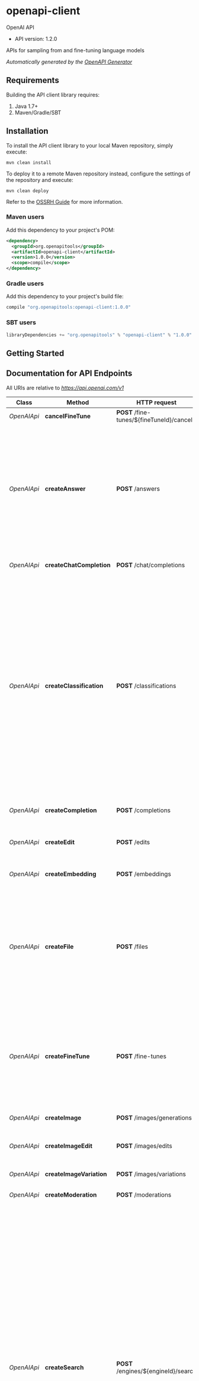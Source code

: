 # openapi-client

OpenAI API
- API version: 1.2.0

APIs for sampling from and fine-tuning language models


*Automatically generated by the [OpenAPI Generator](https://openapi-generator.tech)*

## Requirements

Building the API client library requires:
1. Java 1.7+
2. Maven/Gradle/SBT

## Installation

To install the API client library to your local Maven repository, simply execute:

```shell
mvn clean install
```

To deploy it to a remote Maven repository instead, configure the settings of the repository and execute:

```shell
mvn clean deploy
```

Refer to the [OSSRH Guide](http://central.sonatype.org/pages/ossrh-guide.html) for more information.

### Maven users

Add this dependency to your project's POM:

```xml
<dependency>
  <groupId>org.openapitools</groupId>
  <artifactId>openapi-client</artifactId>
  <version>1.0.0</version>
  <scope>compile</scope>
</dependency>
```

### Gradle users

Add this dependency to your project's build file:

```groovy
compile "org.openapitools:openapi-client:1.0.0"
```

### SBT users

```scala
libraryDependencies += "org.openapitools" % "openapi-client" % "1.0.0"
```

## Getting Started

## Documentation for API Endpoints

All URIs are relative to *https://api.openai.com/v1*

Class | Method | HTTP request | Description
------------ | ------------- | ------------- | -------------
*OpenAIApi* | **cancelFineTune** | **POST** /fine-tunes/${fineTuneId}/cancel | Immediately cancel a fine-tune job. 
*OpenAIApi* | **createAnswer** | **POST** /answers | Answers the specified question using the provided documents and examples.  The endpoint first [searches](/docs/api-reference/searches) over provided documents or files to find relevant context. The relevant context is combined with the provided examples and question to create the prompt for [completion](/docs/api-reference/completions). 
*OpenAIApi* | **createChatCompletion** | **POST** /chat/completions | Creates a completion for the chat message
*OpenAIApi* | **createClassification** | **POST** /classifications | Classifies the specified &#x60;query&#x60; using provided examples.  The endpoint first [searches](/docs/api-reference/searches) over the labeled examples to select the ones most relevant for the particular query. Then, the relevant examples are combined with the query to construct a prompt to produce the final label via the [completions](/docs/api-reference/completions) endpoint.  Labeled examples can be provided via an uploaded &#x60;file&#x60;, or explicitly listed in the request using the &#x60;examples&#x60; parameter for quick tests and small scale use cases. 
*OpenAIApi* | **createCompletion** | **POST** /completions | Creates a completion for the provided prompt and parameters
*OpenAIApi* | **createEdit** | **POST** /edits | Creates a new edit for the provided input, instruction, and parameters.
*OpenAIApi* | **createEmbedding** | **POST** /embeddings | Creates an embedding vector representing the input text.
*OpenAIApi* | **createFile** | **POST** /files | Upload a file that contains document(s) to be used across various endpoints/features. Currently, the size of all the files uploaded by one organization can be up to 1 GB. Please contact us if you need to increase the storage limit. 
*OpenAIApi* | **createFineTune** | **POST** /fine-tunes | Creates a job that fine-tunes a specified model from a given dataset.  Response includes details of the enqueued job including job status and the name of the fine-tuned models once complete.  [Learn more about Fine-tuning](/docs/guides/fine-tuning) 
*OpenAIApi* | **createImage** | **POST** /images/generations | Creates an image given a prompt.
*OpenAIApi* | **createImageEdit** | **POST** /images/edits | Creates an edited or extended image given an original image and a prompt.
*OpenAIApi* | **createImageVariation** | **POST** /images/variations | Creates a variation of a given image.
*OpenAIApi* | **createModeration** | **POST** /moderations | Classifies if text violates OpenAI&#39;s Content Policy
*OpenAIApi* | **createSearch** | **POST** /engines/${engineId}/search | The search endpoint computes similarity scores between provided query and documents. Documents can be passed directly to the API if there are no more than 200 of them.  To go beyond the 200 document limit, documents can be processed offline and then used for efficient retrieval at query time. When &#x60;file&#x60; is set, the search endpoint searches over all the documents in the given file and returns up to the &#x60;max_rerank&#x60; number of documents. These documents will be returned along with their search scores.  The similarity score is a positive score that usually ranges from 0 to 300 (but can sometimes go higher), where a score above 200 usually means the document is semantically similar to the query. 
*OpenAIApi* | **createTranscription** | **POST** /audio/transcriptions | Transcribes audio into the input language.
*OpenAIApi* | **createTranslation** | **POST** /audio/translations | Translates audio into into English.
*OpenAIApi* | **deleteFile** | **DELETE** /files/${fileId} | Delete a file.
*OpenAIApi* | **deleteModel** | **DELETE** /models/${model} | Delete a fine-tuned model. You must have the Owner role in your organization.
*OpenAIApi* | **downloadFile** | **GET** /files/${fileId}/content | Returns the contents of the specified file
*OpenAIApi* | **listEngines** | **GET** /engines | Lists the currently available (non-finetuned) models, and provides basic information about each one such as the owner and availability.
*OpenAIApi* | **listFiles** | **GET** /files | Returns a list of files that belong to the user&#39;s organization.
*OpenAIApi* | **listFineTuneEvents** | **GET** /fine-tunes/${fineTuneId}/events | Get fine-grained status updates for a fine-tune job. 
*OpenAIApi* | **listFineTunes** | **GET** /fine-tunes | List your organization&#39;s fine-tuning jobs 
*OpenAIApi* | **listModels** | **GET** /models | Lists the currently available models, and provides basic information about each one such as the owner and availability.
*OpenAIApi* | **retrieveEngine** | **GET** /engines/${engineId} | Retrieves a model instance, providing basic information about it such as the owner and availability.
*OpenAIApi* | **retrieveFile** | **GET** /files/${fileId} | Returns information about a specific file.
*OpenAIApi* | **retrieveFineTune** | **GET** /fine-tunes/${fineTuneId} | Gets info about the fine-tune job.  [Learn more about Fine-tuning](/docs/guides/fine-tuning) 
*OpenAIApi* | **retrieveModel** | **GET** /models/${model} | Retrieves a model instance, providing basic information about the model such as the owner and permissioning.


## Documentation for Models

 - [ChatCompletionRequestMessage](ChatCompletionRequestMessage.md)
 - [ChatCompletionResponseMessage](ChatCompletionResponseMessage.md)
 - [CreateAnswerRequest](CreateAnswerRequest.md)
 - [CreateAnswerRequestStop](CreateAnswerRequestStop.md)
 - [CreateAnswerResponse](CreateAnswerResponse.md)
 - [CreateAnswerResponseSelectedDocumentsInner](CreateAnswerResponseSelectedDocumentsInner.md)
 - [CreateChatCompletionRequest](CreateChatCompletionRequest.md)
 - [CreateChatCompletionRequestStop](CreateChatCompletionRequestStop.md)
 - [CreateChatCompletionResponse](CreateChatCompletionResponse.md)
 - [CreateChatCompletionResponseChoicesInner](CreateChatCompletionResponseChoicesInner.md)
 - [CreateClassificationRequest](CreateClassificationRequest.md)
 - [CreateClassificationResponse](CreateClassificationResponse.md)
 - [CreateClassificationResponseSelectedExamplesInner](CreateClassificationResponseSelectedExamplesInner.md)
 - [CreateCompletionRequest](CreateCompletionRequest.md)
 - [CreateCompletionRequestPrompt](CreateCompletionRequestPrompt.md)
 - [CreateCompletionRequestStop](CreateCompletionRequestStop.md)
 - [CreateCompletionResponse](CreateCompletionResponse.md)
 - [CreateCompletionResponseChoicesInner](CreateCompletionResponseChoicesInner.md)
 - [CreateCompletionResponseChoicesInnerLogprobs](CreateCompletionResponseChoicesInnerLogprobs.md)
 - [CreateCompletionResponseUsage](CreateCompletionResponseUsage.md)
 - [CreateEditRequest](CreateEditRequest.md)
 - [CreateEditResponse](CreateEditResponse.md)
 - [CreateEmbeddingRequest](CreateEmbeddingRequest.md)
 - [CreateEmbeddingRequestInput](CreateEmbeddingRequestInput.md)
 - [CreateEmbeddingResponse](CreateEmbeddingResponse.md)
 - [CreateEmbeddingResponseDataInner](CreateEmbeddingResponseDataInner.md)
 - [CreateEmbeddingResponseUsage](CreateEmbeddingResponseUsage.md)
 - [CreateFineTuneRequest](CreateFineTuneRequest.md)
 - [CreateImageRequest](CreateImageRequest.md)
 - [CreateModerationRequest](CreateModerationRequest.md)
 - [CreateModerationRequestInput](CreateModerationRequestInput.md)
 - [CreateModerationResponse](CreateModerationResponse.md)
 - [CreateModerationResponseResultsInner](CreateModerationResponseResultsInner.md)
 - [CreateModerationResponseResultsInnerCategories](CreateModerationResponseResultsInnerCategories.md)
 - [CreateModerationResponseResultsInnerCategoryScores](CreateModerationResponseResultsInnerCategoryScores.md)
 - [CreateSearchRequest](CreateSearchRequest.md)
 - [CreateSearchResponse](CreateSearchResponse.md)
 - [CreateSearchResponseDataInner](CreateSearchResponseDataInner.md)
 - [CreateTranscriptionResponse](CreateTranscriptionResponse.md)
 - [CreateTranslationResponse](CreateTranslationResponse.md)
 - [DeleteFileResponse](DeleteFileResponse.md)
 - [DeleteModelResponse](DeleteModelResponse.md)
 - [Engine](Engine.md)
 - [FineTune](FineTune.md)
 - [FineTuneEvent](FineTuneEvent.md)
 - [ImagesResponse](ImagesResponse.md)
 - [ImagesResponseDataInner](ImagesResponseDataInner.md)
 - [ListEnginesResponse](ListEnginesResponse.md)
 - [ListFilesResponse](ListFilesResponse.md)
 - [ListFineTuneEventsResponse](ListFineTuneEventsResponse.md)
 - [ListFineTunesResponse](ListFineTunesResponse.md)
 - [ListModelsResponse](ListModelsResponse.md)
 - [Model](Model.md)
 - [OpenAIFile](OpenAIFile.md)


## Documentation for Authorization

All endpoints do not require authorization.
Authentication schemes defined for the API:

## Author



